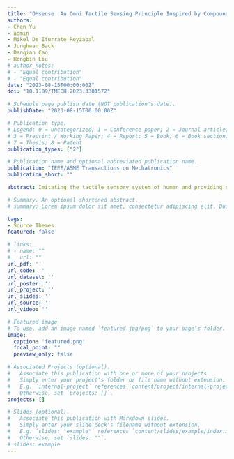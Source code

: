 ```yaml
---
title: "OMsense: An Omni Tactile Sensing Principle Inspired by Compound Eyes"
authors:
- Chen Yu
- admin
- Mikel De Iturrate Reyzabal
- Junghwan Back
- Danqian Cao
- Hongbin Liu
# author_notes:
# - "Equal contribution"
# - "Equal contribution"
date: "2023-08-15T00:00:00Z"
doi: "10.1109/TMECH.2023.3301572"

# Schedule page publish date (NOT publication's date).
publishDate: "2023-08-15T00:00:00Z"

# Publication type.
# Legend: 0 = Uncategorized; 1 = Conference paper; 2 = Journal article;
# 3 = Preprint / Working Paper; 4 = Report; 5 = Book; 6 = Book section;
# 7 = Thesis; 8 = Patent
publication_types: ["2"]

# Publication name and optional abbreviated publication name.
publication: "IEEE/ASME Transactions on Mechatronics"
publication_short: ""

abstract: Imitating the tactile sensory system of human and providing skin-like artificial sensing functions to robotic systems will enable them to interact with unstructured environment safely and efficiently. The vision-based method can achieve soft tactile sensing by the internal visual measurements and the conversion from deformation of an elastomer to haptic information. However, how to reduce the high requirements on both the pixel density of the images and the deformation quantity of the elastomer remains an open issue. Inspired by the compound eyes of the insects, a novel tactile sensing principle, the OMsense sensing principle, has been investigated. Arrays of lenses, acting as the facet lens in compound eyes, have been used for deformation magnification so that the required image pixels and the deformability of the elastomer can be significantly reduced. The contact shape and multiaxis force sensing relies on the soft silicone layer with designated pattern corresponding to the selected lenses. The OMsense has demonstrated high accuracy and low crosstalk in measuring all tactile information. Based on current sensor design, the resolution of normal force, shear force, and torque sensing was found to be 0.2 N, 0.5 N, and 0.003 N ⋅ m, respectively. In OMsense, small and high sample rate image sensors with thinner and stiffer soft sensing layer can be used, which is particularly suitable for miniaturized three-dimensional structures.

# Summary. An optional shortened abstract.
# summary: Lorem ipsum dolor sit amet, consectetur adipiscing elit. Duis posuere tellus ac convallis placerat. Proin tincidunt magna sed ex sollicitudin condimentum.

tags:
- Source Themes
featured: false

# links:
# - name: ""
#   url: ""
url_pdf: ''
url_code: ''
url_dataset: ''
url_poster: ''
url_project: ''
url_slides: ''
url_source: ''
url_video: ''

# Featured image
# To use, add an image named `featured.jpg/png` to your page's folder. 
image:
  caption: 'featured.png'
  focal_point: ""
  preview_only: false

# Associated Projects (optional).
#   Associate this publication with one or more of your projects.
#   Simply enter your project's folder or file name without extension.
#   E.g. `internal-project` references `content/project/internal-project/index.md`.
#   Otherwise, set `projects: []`.
projects: []

# Slides (optional).
#   Associate this publication with Markdown slides.
#   Simply enter your slide deck's filename without extension.
#   E.g. `slides: "example"` references `content/slides/example/index.md`.
#   Otherwise, set `slides: ""`.
# slides: example
---
```


